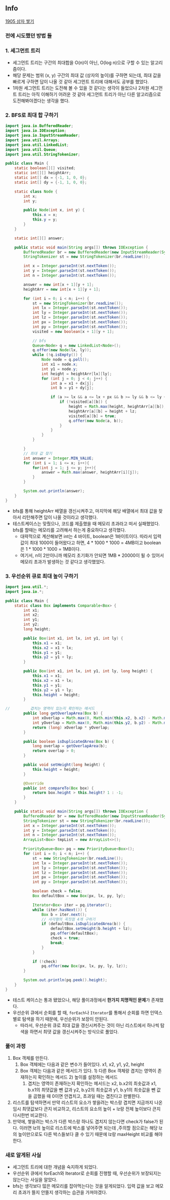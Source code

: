 ## Info
<a href="https://www.acmicpc.net/problem/1905" rel="nofollow">1905 상자 쌓기</a>

### 전에 시도했던 방법 들

### 1. 세그먼트 트리

* 세그먼트 트리는 구간의 최대합을 O(n)이 아닌, O(log n)으로 구할 수 있는 알고리즘이다.
* 해당 문제는 범위 (x, y) 구간의 최대 값 (상자의 높이)를 구하면 되는데, 최대 값을 빠르게 구하면 답이 나올 것 같아 세그먼트 트리에 대해서도 공부를 했었다.
* 1차원 세그먼트 트리는 도전해 볼 수 있을 것 같다는 생각이 들었으나 2차원 세그먼트 트리는 아직 이해하기 어려운 것 같아 세그먼트 트리가 아닌 다른 알고리즘으로 도전해봐야겠다는 생각을 했다.

### 2. BFS로 최대 합 구하기

```java
import java.io.BufferedReader;
import java.io.IOException;
import java.io.InputStreamReader;
import java.util.Arrays;
import java.util.LinkedList;
import java.util.Queue;
import java.util.StringTokenizer;

public class Main {
    static boolean[][] visited;
    static int[][] heightArr;
    static int[] dx = {-1, 1, 0, 0};
    static int[] dy = {-1, 1, 0, 0};

    static class Node {
        int x;
        int y;

        public Node(int x, int y) {
            this.x = x;
            this.y = y;
        }
    }

    static int[][] answer;

    public static void main(String args[]) throws IOException {
        BufferedReader br = new BufferedReader(new InputStreamReader(System.in));
        StringTokenizer st = new StringTokenizer(br.readLine());

        int x = Integer.parseInt(st.nextToken());
        int y = Integer.parseInt(st.nextToken());
        int n = Integer.parseInt(st.nextToken());

        answer = new int[x + 1][y + 1];
        heightArr = new int[x + 1][y + 1];

        for (int i = 0; i < n; i++) {
            st = new StringTokenizer(br.readLine());
            int lx = Integer.parseInt(st.nextToken());
            int ly = Integer.parseInt(st.nextToken());
            int lz = Integer.parseInt(st.nextToken());
            int px = Integer.parseInt(st.nextToken());
            int py = Integer.parseInt(st.nextToken());
            visited = new boolean[x + 1][y + 1];

            // bfs
            Queue<Node> q = new LinkedList<Node>();
            q.offer(new Node(lx, ly));
            while (!q.isEmpty()) {
                Node node = q.poll();
                int x1 = node.x;
                int y1 = node.y;
                int height = heightArr[lx][ly];
                for (int j = 0; j < 4; j++) {
                    int a = x1 + dx[j];
                    int b = y1 + dy[j];

                    if (a >= lx && a <= lx + px && b >= ly && b <= ly + py) {
                        if (!visited[a][b]) {
                            height = Math.max(height, heightArr[a][b]); // a, b에 height보다 더 큰 값이 있을 수 있기 떄문에 비교해준다.
                            heightArr[a][b] = height + lz;
                            visited[a][b] = true;
                            q.offer(new Node(a, b));
                        }
                    }
                }
            }

        }
        // 최대 값 찾기
        int answer = Integer.MIN_VALUE;
        for (int i = 1; i <= x; i++){
            for(int j = 1; j <= y; j++){
                answer = Math.max(answer, heightArr[i][j]);
            }
        }

        System.out.println(answer);
    }
}
```

* bfs를 통해 heightArr 배열을 갱신시켜주고, 마지막에 해당 배열에서 최대 값을 찾아서 리턴해주면 답이 나올 것이라고 생각했다.
* 테스트케이스는 맞췄으나, 코드를 제출했을 때 메모리 초과라고 떠서 실패했었다. bfs를 할때는 메모리를 고려해서 하는게 중요하다고 생각했다.
    * 대략적으로 계산해보면 int는 4 바이트, boolean은 1바이트이다. 따라서 입력값이 최대 1000이 들어왔다고 하면, 4 * 1000 * 1000 = 4MB이고 boolean은 1 * 1000 * 1000 = 1MB이다.
    * 여기서, n이 2만이니까 메모리 초기화가 안되면 1MB * 20000이 될 수 있어서 메모리 초과가 발생하는 것 같다고 생각했었다.

### 3. 우선순위 큐로 최대 높이 구하기

```java
import java.util.*;
import java.io.*;

public class Main {
    static class Box implements Comparable<Box> {
        int x1;
        int x2;
        int y1;
        int y2;
        long height;

        public Box(int x1, int lx, int y1, int ly) {
            this.x1 = x1;
            this.x2 = x1 + lx;
            this.y1 = y1;
            this.y2 = y1 + ly;
        }

        public Box(int x1, int lx, int y1, int ly, long height) {
            this.x1 = x1;
            this.x2 = x1 + lx;
            this.y1 = y1;
            this.y2 = y1 + ly;
            this.height = height;
        }

//         겹치는 영역이 있는지 확인하는 메서드
        public long getOverlapArea(Box b) {
            int xOverlap = Math.max(0, Math.min(this.x2, b.x2) - Math.max(this.x1, b.x1));
            int yOverlap = Math.max(0, Math.min(this.y2, b.y2) - Math.max(this.y1, b.y1));
            return (long) xOverlap * yOverlap;
        }

        public boolean isDuplicatedArea(Box b) {
            long overlap = getOverlapArea(b);
            return overlap > 0;
        }

        public void setHeight(long height) {
            this.height = height;
        }

        @Override
        public int compareTo(Box box) {
            return box.height > this.height? 1 : -1;
        }
    }

    public static void main(String args[]) throws IOException {
        BufferedReader br = new BufferedReader(new InputStreamReader(System.in));
        StringTokenizer st = new StringTokenizer(br.readLine());
        int x = Integer.parseInt(st.nextToken());
        int y = Integer.parseInt(st.nextToken());
        int n = Integer.parseInt(st.nextToken());
        ArrayList<Box> tmpList = new ArrayList<>();

        PriorityQueue<Box> pq = new PriorityQueue<Box>();
        for (int i = 0; i < n; i++) {
            st = new StringTokenizer(br.readLine());
            int lx = Integer.parseInt(st.nextToken());
            int ly = Integer.parseInt(st.nextToken());
            int lz = Integer.parseInt(st.nextToken());
            int px = Integer.parseInt(st.nextToken());
            int py = Integer.parseInt(st.nextToken());

            boolean check = false;
            Box defaultBox = new Box(px, lx, py, ly);

            Iterator<Box> iter = pq.iterator();
            while (iter.hasNext()) {
                Box b = iter.next();
                // 사각형의 꼭짓점 4개 구하기
                if (defaultBox.isDuplicatedArea(b)) {
                    defaultBox.setHeight(b.height + lz);
                    pq.offer(defaultBox);
                    check = true;
                    break;
                }
            }

            if (!check)
                pq.offer(new Box(px, lx, py, ly, lz));
        }

        System.out.println(pq.peek().height);
    }
}
```

* 테스트 케이스는 통과 됐었으나, 해당 풀이과정에서 **한가지 치명적인 문제**가 존재했다.
* 우선순위 큐에서 순회를 할 때, `forEach`나 `Iterator`를 통해서 순회를 하면 인덱스별로 탐색을 하기 때문에, 우선순위가 보장이 안된다.
    * 따라서, 우선순위 큐로 최대 값을 갱신시켜주는 것이 아닌 리스트에서 하나씩 탐색을 하면서 최댓 값을 갱신시켜주는 방식으로 풀었다.

### 풀이 과정
1. Box 객체를 만든다.
    1. Box 객체에는 다음과 같은 변수가 들어있다. x1, x2, y1, y2, height
    2. Box 객체는 다음과 같은 메서드가 있다. 1) 다른 Box 객체랑 겹치는 영역이 존재하는지 확인하는 메서드 2) 높이를 설정하는 메서드
        1. 겹치는 영역이 존재하는지 확인하는 메서드는 x2, b.x2의 최솟값과 x1, b.x1의 최댓값을 뺀 값과 y2, b.y2의 최솟값과 y1, b.y1의 최솟값을 뺀 값을 곱했을 때 0이면 안겹치고, 초과일 때는 겹친다고 판별한다.
2. 리스트를 탐색하면서 만약 리스트의 요소가 쌓을려는 박스랑 겹치면 지금까지 나온 임시 최댓값보다 큰지 비교하고, 리스트의 요소의 높이 + lz랑 전체 높이보다 큰지 다시한번 비교한다.
3. 만약에, 쌓을려는 박스가 다른 박스랑 하나도 겹치지 않는다면 check가 false가 된다. 이러면 lz의 높이로 리스트에 박스를 넣어주면 되는데 ,주의할 점으로는 해당 lz의 높이만으로도 다른 박스들보다 클 수 있기 때문에 lz랑 maxHeight 비교를 해야한다.   

### 새로 알게된 사실
* 세그먼트 트리에 대한 개념을 숙지하게 되었다.
* 우선순위 큐에서 forEach와 Iterator로 순회를 진행할 때, 우선순위가 보장되지는 않는다는 사실을 알았다.
* bfs는 생각보다 많은 메모리를 잡아먹는다는 것을 알게되었다. 입력 값을 보고 메모리 초과가 뜰지 안뜰지 생각하는 습관을 가져야겠다.